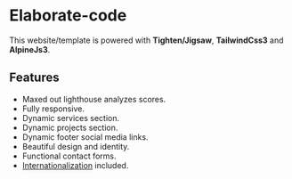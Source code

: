 # Elaborate-code

This website/template is powered with **Tighten/Jigsaw**, **TailwindCss3** and **AlpineJs3**.

## Features

- Maxed out lighthouse analyzes scores.
- Fully responsive.
- Dynamic services section.
- Dynamic projects section.
- Dynamic footer social media links.
- Beautiful design and identity.
- Functional contact forms.
- [Internationalization](https://github.com/elaborate-code/jigsaw-localization) included. 
